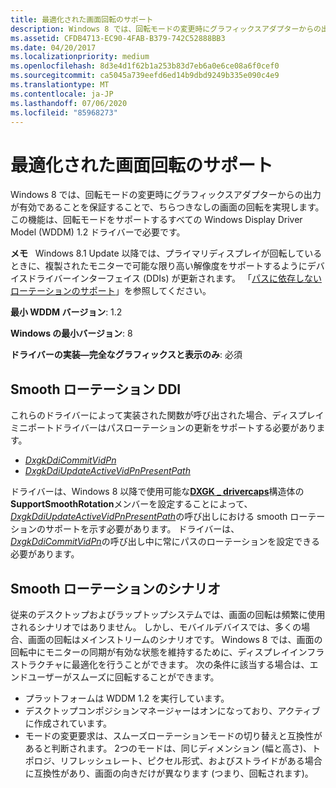 ```yaml
---
title: 最適化された画面回転のサポート
description: Windows 8 では、回転モードの変更時にグラフィックスアダプターからの出力が有効であることを保証することで、ちらつきなしの画面の回転を実現します。
ms.assetid: CFDB4713-EC90-4FAB-B379-742C52888BB3
ms.date: 04/20/2017
ms.localizationpriority: medium
ms.openlocfilehash: 8d3e4d1f62b1a253b83d7eb6a0e6ce08a6f0cef0
ms.sourcegitcommit: ca5045a739eefd6ed14b9dbd9249b335e090c4e9
ms.translationtype: MT
ms.contentlocale: ja-JP
ms.lasthandoff: 07/06/2020
ms.locfileid: "85968273"
---
```

# <a name="optimized-screen-rotation-support"></a>最適化された画面回転のサポート


Windows 8 では、回転モードの変更時にグラフィックスアダプターからの出力が有効であることを保証することで、ちらつきなしの画面の回転を実現します。 この機能は、回転モードをサポートするすべての Windows Display Driver Model (WDDM) 1.2 ドライバーで必要です。

**メモ**   Windows 8.1 Update 以降では、プライマリディスプレイが回転しているときに、複製されたモニターで可能な限り高い解像度をサポートするようにデバイスドライバーインターフェイス (DDIs) が更新されます。 「[パスに依存しないローテーションのサポート](supporting-path-independent-rotation.md)」を参照してください。

 

**最小 WDDM バージョン**: 1.2

**Windows の最小バージョン**: 8

**ドライバーの実装—完全なグラフィックスと表示のみ**: 必須


 

## <a name="span-idsmooth_rotation_ddispanspan-idsmooth_rotation_ddispanspan-idsmooth_rotation_ddispansmooth-rotation-ddi"></a><span id="Smooth_rotation_DDI"></span><span id="smooth_rotation_ddi"></span><span id="SMOOTH_ROTATION_DDI"></span>Smooth ローテーション DDI


これらのドライバーによって実装された関数が呼び出された場合、ディスプレイミニポートドライバーはパスローテーションの更新をサポートする必要があります。

-   [*DxgkDdiCommitVidPn*](https://docs.microsoft.com/windows-hardware/drivers/ddi/d3dkmddi/nc-d3dkmddi-dxgkddi_commitvidpn)
-   [*DxgkDdiUpdateActiveVidPnPresentPath*](https://docs.microsoft.com/windows-hardware/drivers/ddi/d3dkmddi/nc-d3dkmddi-dxgkddi_updateactivevidpnpresentpath)

ドライバーは、Windows 8 以降で使用可能な[**DXGK \_ drivercaps**](https://docs.microsoft.com/windows-hardware/drivers/ddi/d3dkmddi/ns-d3dkmddi-_dxgk_drivercaps)構造体の**SupportSmoothRotation**メンバーを設定することによって、 [*DxgkDdiUpdateActiveVidPnPresentPath*](https://docs.microsoft.com/windows-hardware/drivers/ddi/d3dkmddi/nc-d3dkmddi-dxgkddi_updateactivevidpnpresentpath)の呼び出しにおける smooth ローテーションのサポートを示す必要があります。
ドライバーは、 [*DxgkDdiCommitVidPn*](https://docs.microsoft.com/windows-hardware/drivers/ddi/d3dkmddi/nc-d3dkmddi-dxgkddi_commitvidpn)の呼び出し中に常にパスのローテーションを設定できる必要があります。

## <a name="span-idsmooth_rotation_scenariosspanspan-idsmooth_rotation_scenariosspanspan-idsmooth_rotation_scenariosspansmooth-rotation-scenarios"></a><span id="Smooth_rotation_scenarios"></span><span id="smooth_rotation_scenarios"></span><span id="SMOOTH_ROTATION_SCENARIOS"></span>Smooth ローテーションのシナリオ


従来のデスクトップおよびラップトップシステムでは、画面の回転は頻繁に使用されるシナリオではありません。 しかし、モバイルデバイスでは、多くの場合、画面の回転はメインストリームのシナリオです。 Windows 8 では、画面の回転中にモニターの同期が有効な状態を維持するために、ディスプレイインフラストラクチャに最適化を行うことができます。 次の条件に該当する場合は、エンドユーザーがスムーズに回転することができます。

-   プラットフォームは WDDM 1.2 を実行しています。
-   デスクトップコンポジションマネージャーはオンになっており、アクティブに作成されています。
-   モードの変更要求は、スムーズローテーションモードの切り替えと互換性があると判断されます。 2つのモードは、同じディメンション (幅と高さ)、トポロジ、リフレッシュレート、ピクセル形式、およびストライドがある場合に互換性があり、画面の向きだけが異なります (つまり、回転されます)。

 

 





